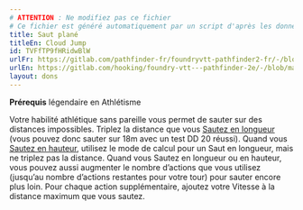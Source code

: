 ```yaml
---
# ATTENTION : Ne modifiez pas ce fichier
# Ce fichier est généré automatiquement par un script d'après les données du module Foundry VTT officiel et de sa traduction
title: Saut plané
titleEn: Cloud Jump
id: TVFfTP9fHRidwBlW
urlFr: https://gitlab.com/pathfinder-fr/foundryvtt-pathfinder2-fr/-/blob/master/data/feats/TVFfTP9fHRidwBlW.htm
urlEn: https://gitlab.com/hooking/foundry-vtt---pathfinder-2e/-/blob/master/packs/data/feats.db/cloud-jump.json
layout: dons
---
```

**Prérequis** légendaire en Athlétisme

Votre habilité athlétique sans pareille vous permet de sauter sur des distances impossibles. Triplez la distance que vous [Sautez en longueur](../actions/sauter-en-longueur.html) (vous pouvez donc sauter sur 18m avec un test DD 20 réussi). Quand vous [Sautez en hauteur](../actions/sauter-en-hauteur.html), utilisez le mode de calcul pour un Saut en longueur, mais ne triplez pas la distance. Quand vous Sautez en longueur ou en hauteur, vous pouvez aussi augmenter le nombre d’actions que vous utilisez (jusqu’au nombre d’actions restantes pour votre tour) pour sauter encore plus loin. Pour chaque action supplémentaire, ajoutez votre Vitesse à la distance maximum que vous sautez.
